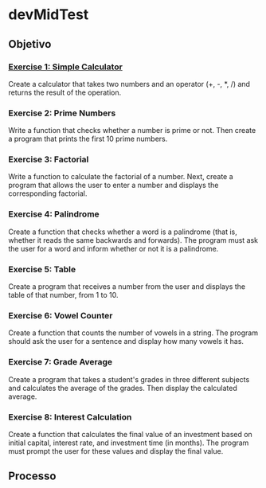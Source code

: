 # devMidTest

## Objetivo

### [Exercise 1: Simple Calculator](https://github.com/jbrunopg/devMidTest/blob/main/simple_calculator.ipynb)
Create a calculator that takes two numbers and an operator (+, -, *, /) and returns the result
of the operation.

### Exercise 2: Prime Numbers
Write a function that checks whether a number is prime or not. Then create a program that
prints the first 10 prime numbers.

### Exercise 3: Factorial
Write a function to calculate the factorial of a number. Next, create a program that allows the
user to enter a number and displays the corresponding factorial.

### Exercise 4: Palindrome
Create a function that checks whether a word is a palindrome (that is, whether it reads the
same backwards and forwards). The program must ask the user for a word and inform
whether or not it is a palindrome.

### Exercise 5: Table
Create a program that receives a number from the user and displays the table of that
number, from 1 to 10.

### Exercise 6: Vowel Counter
Create a function that counts the number of vowels in a string. The program should ask the
user for a sentence and display how many vowels it has.

### Exercise 7: Grade Average
Create a program that takes a student's grades in three different subjects and calculates the
average of the grades. Then display the calculated average.

### Exercise 8: Interest Calculation
Create a function that calculates the final value of an investment based on initial capital,
interest rate, and investment time (in months). The program must prompt the user for these
values and display the final value.

## Processo
